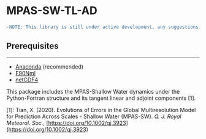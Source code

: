 # MPAS-SW-TL-AD

```diff
-NOTE: This library is still under active development, any suggestions and comments are greatly appreciated. It has been extensively tested with idealized and real atmosphere (ERA5 500 hPa) simulations.
```

## Prerequisites
---
* [Anaconda](https://www.anaconda.com/) (recommended)
* [F90Nml](https://pypi.org/project/f90nml/)
* [netCDF4](https://pypi.org/project/netCDF4/)

This package includes the MPAS-Shallow Water dynamics under the Python-Fortran structure and its tangent linear and adjoint components [1].

[1]: Tian, X. (2020). Evolutions of Errors in the Global Multiresolution Model for Prediction Across Scales - Shallow Water (MPAS-SW). *Q. J. Royal Meteorol. Soc.*, [https://doi.org/10.1002/qj.3923](https://doi.org/10.1002/qj.3923)
